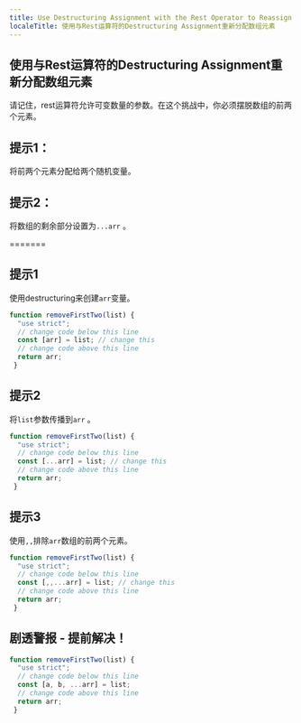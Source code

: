 ```yaml
---
title: Use Destructuring Assignment with the Rest Operator to Reassign Array Elements
localeTitle: 使用与Rest运算符的Destructuring Assignment重新分配数组元素
---
```

## 使用与Rest运算符的Destructuring Assignment重新分配数组元素

请记住，rest运算符允许可变数量的参数。在这个挑战中，你必须摆脱数组的前两个元素。

## 提示1：

将前两个元素分配给两个随机变量。

## 提示2：

将数组的剩余部分设置为`...arr` 。

\=======

## 提示1

使用destructuring来创建`arr`变量。

```javascript
function removeFirstTwo(list) { 
  "use strict"; 
  // change code below this line 
  const [arr] = list; // change this 
  // change code above this line 
  return arr; 
 } 
```

## 提示2

将`list`参数传播到`arr` 。

```javascript
function removeFirstTwo(list) { 
  "use strict"; 
  // change code below this line 
  const [...arr] = list; // change this 
  // change code above this line 
  return arr; 
 } 
```

## 提示3

使用`,,`排除`arr`数组的前两个元素。

```javascript
function removeFirstTwo(list) { 
  "use strict"; 
  // change code below this line 
  const [,,...arr] = list; // change this 
  // change code above this line 
  return arr; 
 } 
```

## 剧透警报 - 提前解决！

```javascript
function removeFirstTwo(list) { 
  "use strict"; 
  // change code below this line 
  const [a, b, ...arr] = list; 
  // change code above this line 
  return arr; 
 } 

```